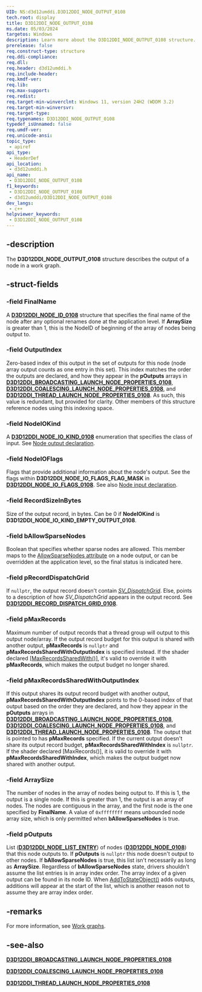 ```yaml
---
UID: NS:d3d12umddi.D3D12DDI_NODE_OUTPUT_0108
tech.root: display
title: D3D12DDI_NODE_OUTPUT_0108
ms.date: 05/03/2024
targetos: Windows
description: Learn more about the D3D12DDI_NODE_OUTPUT_0108 structure.
prerelease: false
req.construct-type: structure
req.ddi-compliance: 
req.dll: 
req.header: d3d12umddi.h
req.include-header: 
req.kmdf-ver: 
req.lib: 
req.max-support: 
req.redist: 
req.target-min-winverclnt: Windows 11, version 24H2 (WDDM 3.2)
req.target-min-winversvr: 
req.target-type: 
req.typenames: D3D12DDI_NODE_OUTPUT_0108
typedef_isUnnamed: false
req.umdf-ver: 
req.unicode-ansi: 
topic_type:
 - apiref
api_type:
 - HeaderDef
api_location:
 - d3d12umddi.h
api_name:
 - D3D12DDI_NODE_OUTPUT_0108
f1_keywords:
 - D3D12DDI_NODE_OUTPUT_0108
 - d3d12umddi/D3D12DDI_NODE_OUTPUT_0108
dev_langs:
 - c++
helpviewer_keywords:
 - D3D12DDI_NODE_OUTPUT_0108
---
```


## -description

The **D3D12DDI_NODE_OUTPUT_0108** structure describes the output of a node in a work graph.

## -struct-fields

### -field FinalName

A [**D3D12DDI_NODE_ID_0108**](ns-d3d12umddi-d3d12ddi_node_id_0108.md) structure that specifies the final name of the node after any optional renames done at the application level. If **ArraySize** is greater than 1, this is the NodeID of beginning of the array of nodes being output to.

### -field OutputIndex

Zero-based index of this output in the set of outputs for this node (node array output counts as one entry in this set). This index matches the order the outputs are declared, and how they appear in the **pOutputs** arrays in [**D3D12DDI_BROADCASTING_LAUNCH_NODE_PROPERTIES_0108**](ns-d3d12umddi-d3d12ddi_broadcasting_launch_node_properties_0108.md), [**D3D12DDI_COALESCING_LAUNCH_NODE_PROPERTIES_0108**](ns-d3d12umddi-d3d12ddi_coalescing_launch_node_properties_0108.md), and [**D3D12DDI_THREAD_LAUNCH_NODE_PROPERTIES_0108**](ns-d3d12umddi-d3d12ddi_thread_launch_node_properties_0108.md). As such, this value is redundant, but provided for clarity. Other members of this structure reference nodes using this indexing space.

### -field NodeIOKind

A [**D3D12DDI_NODE_IO_KIND_0108**](ne-d3d12umddi-d3d12ddi_node_io_kind_0108.md) enumeration that specifies the class of input. See [Node output declaration](https://github.com/microsoft/DirectX-Specs/blob/master/d3d/WorkGraphs.md#node-output-declaration).

### -field NodeIOFlags

Flags that provide additional information about the node's output. See the flags within **D3D12DDI_NODE_IO_FLAGS_FLAG_MASK** in [**D3D12DDI_NODE_IO_FLAGS_0108**](ne-d3d12umddi-d3d12ddi_node_io_flags_0108.md). See also [Node input declaration](https://github.com/microsoft/DirectX-Specs/blob/master/d3d/WorkGraphs.md#node-input-declaration).

### -field RecordSizeInBytes

Size of the output record, in bytes. Can be 0 if **NodeIOKind** is **D3D12DDI_NODE_IO_KIND_EMPTY_OUTPUT_0108**.

### -field bAllowSparseNodes

Boolean that specifies whether sparse nodes are allowed. This member maps to the [AllowSparseNodes attribute](https://github.com/microsoft/DirectX-Specs/blob/master/d3d/WorkGraphs.md#node-output-attributes) on a node output, or can be overridden at the application level, so the final status is indicated here.

### -field pRecordDispatchGrid

If ```nullptr```, the output record doesn't contain [*SV_DispatchGrid*](https://github.com/microsoft/DirectX-Specs/blob/master/d3d/WorkGraphs.md#sv_dispatchgrid). Else, points to a description of how *SV_DispatchGrid* appears in the output record. See [**D3D12DDI_RECORD_DISPATCH_GRID_0108**](ns-d3d12umddi-d3d12ddi_record_dispatch_grid_0108.md).

### -field pMaxRecords

Maximum number of output records that a thread group will output to this output node/array. If the output record budget for this output is shared with another output, **pMaxRecords** is ```nullptr``` and **pMaxRecordsSharedWithOutputIndex** is specified instead. If the shader declared [[MaxRecordsSharedWith()]](https://github.com/microsoft/DirectX-Specs/blob/master/d3d/WorkGraphs.md#sv_dispatchgrid), it's valid to override it with **pMaxRecords**, which makes the output budget no longer shared.

### -field pMaxRecordsSharedWithOutputIndex

If this output shares its output record budget with another output, **pMaxRecordsSharedWithOutputIndex** points to the 0-based index of that output based on the order they are declared, and how they appear in the **pOutputs** arrays in  [**D3D12DDI_BROADCASTING_LAUNCH_NODE_PROPERTIES_0108**](ns-d3d12umddi-d3d12ddi_broadcasting_launch_node_properties_0108.md), [**D3D12DDI_COALESCING_LAUNCH_NODE_PROPERTIES_0108**](ns-d3d12umddi-d3d12ddi_coalescing_launch_node_properties_0108.md), and [**D3D12DDI_THREAD_LAUNCH_NODE_PROPERTIES_0108**](ns-d3d12umddi-d3d12ddi_thread_launch_node_properties_0108.md). The output that is pointed to has **pMaxRecords** specified. If the current output doesn't share its output record budget, **pMaxRecordsSharedWithIndex** is ```nullptr```. If the shader declared [MaxRecords()], it is valid to override it with **pMaxRecordsSharedWithIndex**, which makes the output budget now shared with another output.

### -field ArraySize

The number of nodes in the array of nodes being output to. If this is 1, the output is a single node. If this is greater than 1, the output is an array of nodes. The nodes are contiguous in the array, and the first node is the one specified by **FinalName**. A value of ```0xffffffff``` means unbounded node array size, which is only permitted when **bAllowSparseNodes** is true.

### -field pOutputs

List ([**D3D12DDI_NODE_LIST_ENTRY**](ns-d3d12umddi-d3d12ddi_node_list_entry_0108.md)) of nodes ([**D3D12DDI_NODE_0108**](ns-d3d12umddi-d3d12ddi_node_0108.md)) that this node outputs to. If **pOutputs** is ```nullptr``` this node doesn't output to other nodes. If **bAllowSparseNodes** is true, this list isn't necessarily as long as **ArraySize**. Regardless of **bAllowSparseNodes** state, drivers shouldn't assume the list entries is in array index order. The array index of a given output can be found in its node ID. When [AddToStateObject()](https://github.com/microsoft/DirectX-Specs/blob/master/d3d/WorkGraphs.md#addtostateobject) adds outputs, additions will appear at the start of the list, which is another reason not to assume they are array index order.

## -remarks

For more information, see [Work graphs](/windows-hardware/drivers/display/work-graphs).

## -see-also

[**D3D12DDI_BROADCASTING_LAUNCH_NODE_PROPERTIES_0108**](ns-d3d12umddi-d3d12ddi_broadcasting_launch_node_properties_0108.md)

[**D3D12DDI_COALESCING_LAUNCH_NODE_PROPERTIES_0108**](ns-d3d12umddi-d3d12ddi_coalescing_launch_node_properties_0108.md)

[**D3D12DDI_THREAD_LAUNCH_NODE_PROPERTIES_0108**](ns-d3d12umddi-d3d12ddi_thread_launch_node_properties_0108.md)  
